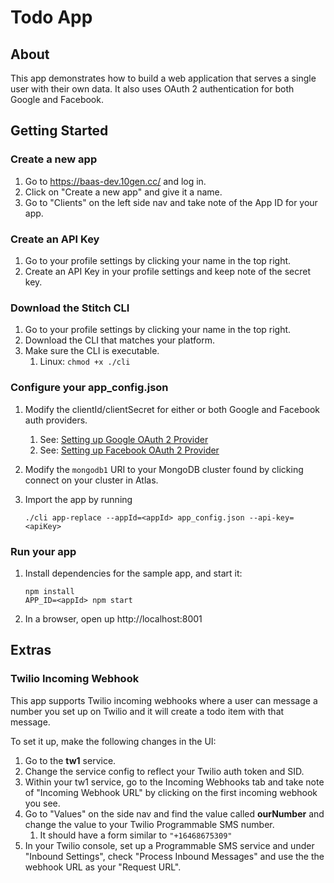 # Todo App

## About
This app demonstrates how to build a web application that serves a single user with their own data. It also uses OAuth 2 authentication for both Google and Facebook.

## Getting Started

### Create a new app
1. Go to https://baas-dev.10gen.cc/ and log in.
2. Click on "Create a new app" and give it a name.
3. Go to "Clients" on the left side nav and take note of the App ID for your app.

### Create an API Key
1. Go to your profile settings by clicking your name in the top right.
2. Create an API Key in your profile settings and keep note of the secret key.

### Download the Stitch CLI
1. Go to your profile settings by clicking your name in the top right.
2. Download the CLI that matches your platform.
3. Make sure the CLI is executable.
	1. Linux: `chmod +x ./cli`

### Configure your app_config.json
1. Modify the clientId/clientSecret for either or both Google and Facebook auth providers.
	1. See: [Setting up Google OAuth 2 Provider](https://docs-mongodb-org-staging.s3.amazonaws.com/stitch/draft-wip/authentication.html#google-authentication)
	2. See: [Setting up Facebook OAuth 2 Provider](https://docs-mongodb-org-staging.s3.amazonaws.com/stitch/draft-wip/authentication.html#facebook-authentication)
2. Modify the `mongodb1` URI to your MongoDB cluster found by clicking connect on your cluster in Atlas.
3. Import the app by running

	```
	./cli app-replace --appId=<appId> app_config.json --api-key=<apiKey>
	```

### Run your app
1. Install dependencies for the sample app, and start it:

	```
	npm install
	APP_ID=<appId> npm start
	```

2. In a browser, open up http://localhost:8001

## Extras

### Twilio Incoming Webhook

This app supports Twilio incoming webhooks where a user can message a number you set up on Twilio and it will create a todo item with that message.

To set it up, make the following changes in the UI:

1. Go to the **tw1** service.
2. Change the service config to reflect your Twilio auth token and SID.
3. Within your tw1 service, go to the Incoming Webhooks tab and take note of "Incoming Webhook URL" by clicking on the first incoming webhook you see.
3. Go to "Values" on the side nav and find the value called **ourNumber** and change the value to your Twilio Programmable SMS number.
	1. It should have a form similar to `"+16468675309"`
4. In your Twilio console, set up a Programmable SMS service and under "Inbound Settings", check "Process Inbound Messages" and use the the webhook URL as your "Request URL".
